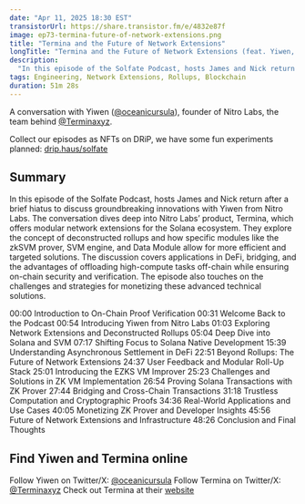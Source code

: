 ```yaml
---
date: "Apr 11, 2025 18:30 EST"
transistorUrl: https://share.transistor.fm/e/4832e87f
image: ep73-termina-future-of-network-extensions.png
title: "Termina and the Future of Network Extensions"
longTitle: "Termina and the Future of Network Extensions (feat. Yiwen, founder of Nitro Labs)"
description:
  "In this episode of the Solfate Podcast, hosts James and Nick return after a brief hiatus to discuss Termina's modular Solana network extensions stack with Yiwen from Nitro Labs."
tags: Engineering, Network Extensions, Rollups, Blockchain
duration: 51m 28s
---
```


A conversation with Yiwen ([@oceanicursula](https://x.com/oceanicursula)), founder of Nitro Labs, the team behind [@Terminaxyz](https://x.com/Terminaxyz).

Collect our episodes as NFTs on DRiP, we have some fun experiments planned: [drip.haus/solfate](https://drip.haus/solfate)

## Summary

In this episode of the Solfate Podcast, hosts James and Nick return after a brief hiatus to discuss groundbreaking innovations with Yiwen from Nitro Labs. The conversation dives deep into Nitro Labs’ product, Termina, which offers modular network extensions for the Solana ecosystem. They explore the concept of deconstructed rollups and how specific modules like the zkSVM prover, SVM engine, and Data Module allow for more efficient and targeted solutions. The discussion covers applications in DeFi, bridging, and the advantages of offloading high-compute tasks off-chain while ensuring on-chain security and verification. The episode also touches on the challenges and strategies for monetizing these advanced technical solutions.

00:00 Introduction to On-Chain Proof Verification
00:31 Welcome Back to the Podcast
00:54 Introducing Yiwen from Nitro Labs
01:03 Exploring Network Extensions and Deconstructed Rollups
05:04 Deep Dive into Solana and SVM
07:17 Shifting Focus to Solana Native Development
15:39 Understanding Asynchronous Settlement in DeFi
22:51 Beyond Rollups: The Future of Network Extensions
24:37 User Feedback and Modular Roll-Up Stack
25:01 Introducing the EZKS VM Improver
25:23 Challenges and Solutions in ZK VM Implementation
26:54 Proving Solana Transactions with ZK Prover
27:44 Bridging and Cross-Chain Transactions
31:18 Trustless Computation and Cryptographic Proofs
34:36 Real-World Applications and Use Cases
40:05 Monetizing ZK Prover and Developer Insights
45:56 Future of Network Extensions and Infrastructure
48:26 Conclusion and Final Thoughts

## Find Yiwen and Termina online

Follow Yiwen on Twitter/X: [@oceanicursula](https://x.com/oceanicursula)
Follow Termina on Twitter/X: [@Terminaxyz](https://x.com/Terminaxyz)
Check out Termina at their [website](https://www.termina.technology)